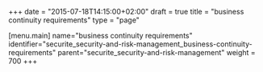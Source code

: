 +++
date = "2015-07-18T14:15:00+02:00"
draft = true
title = "business continuity requirements"
type = "page"

[menu.main]
name="business continuity requirements"
identifier="securite_security-and-risk-management_business-continuity-requirements"
parent="securite_security-and-risk-management"
weight = 700
+++